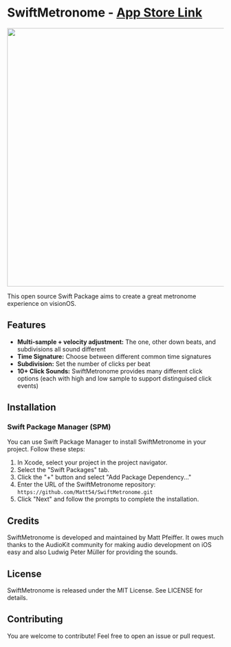 # SwiftMetronome - [App Store Link](https://apps.apple.com/us/app/spatial-tuner-pitch-tuning/id6478814592)

<p align="center">
<kbd>
    <img src="MediaFiles/HeaderVideo.gif" width="600">
</kbd>
</p>

This open source Swift Package aims to create a great metronome experience on visionOS.

## Features

- **Multi-sample + velocity adjustment:** The one, other down beats, and subdivisions all sound different
- **Time Signature:** Choose between different common time signatures
- **Subdivision:** Set the number of clicks per beat
- **10+ Click Sounds:** SwiftMetronome provides many different click options (each with high and low sample to support distinguised click events)

## Installation

### Swift Package Manager (SPM)

You can use Swift Package Manager to install SwiftMetronome in your project. Follow these steps:

1. In Xcode, select your project in the project navigator.
2. Select the "Swift Packages" tab.
3. Click the "+" button and select "Add Package Dependency..."
4. Enter the URL of the SwiftMetronome repository: `https://github.com/Matt54/SwiftMetronome.git`
5. Click "Next" and follow the prompts to complete the installation.

## Credits

SwiftMetronome is developed and maintained by Matt Pfeiffer. It owes much thanks to the AudioKit community for making audio development on iOS easy and also Ludwig Peter Müller for providing the sounds.

## License

SwiftMetronome is released under the MIT License. See LICENSE for details.

## Contributing

You are welcome to contribute! Feel free to open an issue or pull request.
